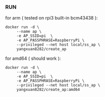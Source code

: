 ### RUN

for arm ( tested on rpi3 built-in bcm43438 ):

```
docker run -d \
     --name ap \
     -e AP_SSID=pi  \
     -e AP_PASSPHRASE=RaspberryPi \
     --privileged --net host local/ss_ap \
     yangxuan8282/create_ap
```

for amd64 ( should work ):

```
docker run -d \
     --name ap \
     -e AP_SSID=pi  \
     -e AP_PASSPHRASE=RaspberryPi \
     --privileged --net host local/ss_ap \
     yangxuan8282/create_ap:amd64 
```

